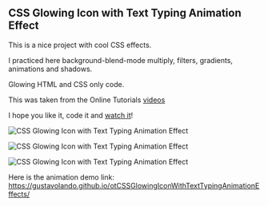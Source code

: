 ## CSS Glowing Icon with Text Typing Animation Effect

This is a nice project with cool CSS effects.

I practiced here background-blend-mode multiply, filters, gradients, animations and shadows.

Glowing HTML and CSS only code.

This was taken from the Online Tutorials [videos](https://www.youtube.com/watch?v=Dw1ucY0TOrY)

I hope you like it, code it and [watch it](https://gustavolando.github.io/otCSSGlowingIconWithTextTypingAnimationEffects/)!

![CSS Glowing Icon with Text Typing Animation Effect](https://gustavolando.github.io/otCSSGlowingIconWithTextTypingAnimationEffects/CSS%20Glowing%20Icon%20with%20Text%20Typing%20Animation%20Effect%201.png)

![CSS Glowing Icon with Text Typing Animation Effect](https://gustavolando.github.io/otCSSGlowingIconWithTextTypingAnimationEffects/CSS%20Glowing%20Icon%20with%20Text%20Typing%20Animation%20Effect%202.png)

![CSS Glowing Icon with Text Typing Animation Effect](https://gustavolando.github.io/otCSSGlowingIconWithTextTypingAnimationEffects/CSS%20Glowing%20Icon%20with%20Text%20Typing%20Animation%20Effect%203.png)

Here is the animation demo link:  https://gustavolando.github.io/otCSSGlowingIconWithTextTypingAnimationEffects/
